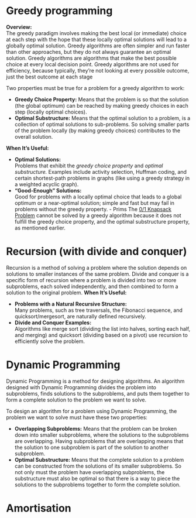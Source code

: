 # Greedy programming
**Overview:**  
The greedy paradigm involves making the best local (or immediate) choice at each step with the hope that these locally optimal solutions will lead to a globally optimal solution. Greedy algorithms are often simpler and run faster than other approaches, but they do not always guarantee an optimal solution.
Greedy algorithms are algorithms that make the best possible choice at every local decision point.
Greedy algorithms are not used for efficiency, because typically, they’re not looking at every possible outcome, just the best outcome at each stage

Two properties must be true for a problem for a greedy algorithm to work:
- **Greedy Choice Property:** Means that the problem is so that the solution (the global optimum) can be reached by making greedy choices in each step (locally optimal choices).
- **Optimal Substructure:** Means that the optimal solution to a problem, is a collection of optimal solutions to sub-problems. So solving smaller parts of the problem locally (by making greedy choices) contributes to the overall solution.

**When It’s Useful:**
- **Optimal Solutions:**  
    Problems that exhibit the _greedy choice property_ and _optimal substructure._ Examples include activity selection, Huffman coding, and certain shortest-path problems in graphs (like using a greedy strategy in a weighted acyclic graph).
- **“Good-Enough” Solutions:**  
	Good for problems with a locally optimal choice that leads to a global optimum or a near-optimal solution; simple and fast but may fail in problems without the greedy property. - Prims
    The [0/1 Knapsack Problem](https://www.w3schools.com/dsa/dsa_ref_knapsack.php) cannot be solved by a greedy algorithm because it does not fulfill the greedy choice property, and the optimal substructure property, as mentioned earlier.


# Recursion (with divide and conquer)
Recursion is a method of solving a problem where the solution depends on solutions to smaller instances of the same problem. Divide and conquer is a specific form of recursion where a problem is divided into two or more subproblems, each solved independently, and then combined to form a solution to the original problem.
**When It’s Useful:**
- **Problems with a Natural Recursive Structure:**  
    Many problems, such as tree traversals, the Fibonacci sequence, and quicksort/mergesort, are naturally defined recursively.
- **Divide and Conquer Examples:**  
    Algorithms like merge sort (dividing the list into halves, sorting each half, and merging) and quicksort (dividing based on a pivot) use recursion to efficiently solve the problem.
# Dynamic Programming
Dynamic Programming is a method for designing algorithms.
An algorithm designed with Dynamic Programming divides the problem into subproblems, finds solutions to the subproblems, and puts them together to form a complete solution to the problem we want to solve.

To design an algorithm for a problem using Dynamic Programming, the problem we want to solve must have these two properties:
- **Overlapping Subproblems:** Means that the problem can be broken down into smaller subproblems, where the solutions to the subproblems are overlapping. Having subproblems that are overlapping means that the solution to one subproblem is part of the solution to another subproblem.
- **Optimal Substructure:** Means that the complete solution to a problem can be constructed from the solutions of its smaller subproblems. So not only must the problem have overlapping subproblems, the substructure must also be optimal so that there is a way to piece the solutions to the subproblems together to form the complete solution.


# Amortisation